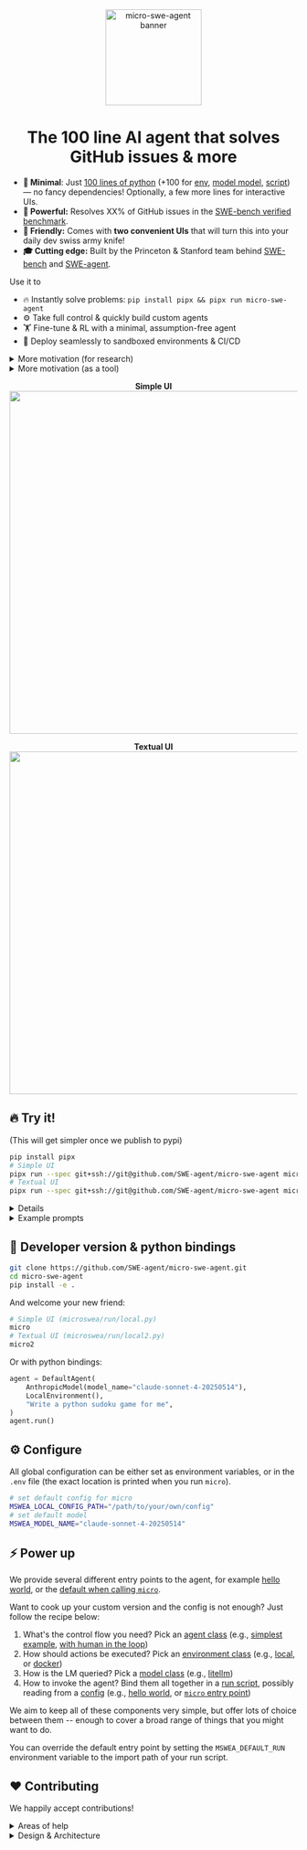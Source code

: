 <div align="center">

<img src="docs/assets/micro-swe-agent-banner.svg" alt="micro-swe-agent banner" style="height: 12em"/>
<h1>The 100 line AI agent that solves GitHub issues & more</h1>
</div>

- **🐜 Minimal**: Just [100 lines of python](https://github.com/SWE-agent/micro-swe-agent/blob/main/src/microswea/agents/default.py) (+100 for [env](https://github.com/SWE-agent/micro-swe-agent/blob/main/src/microswea/environments/local.py),
[model model](https://github.com/SWE-agent/micro-swe-agent/blob/main/src/microswea/models/litellm_model.py), [script](https://github.com/SWE-agent/micro-swe-agent/blob/main/src/microswea/run/hello_world.py)) — no fancy dependencies!
Optionally, a few more lines for interactive UIs.
- **💪 Powerful:** Resolves XX% of GitHub issues in the [SWE-bench verified benchmark](https://www.swebench.com/).
- **🤗 Friendly:** Comes with **two convenient UIs** that will turn this into your daily dev swiss army knife!
- **🎓 Cutting edge:** Built by the Princeton & Stanford team behind [SWE-bench](https://swe-bench.com) and [SWE-agent](https://swe-agent.com).

Use it to

- 🔥 Instantly solve problems: `pip install pipx && pipx run micro-swe-agent`
- ⚙️ Take full control & quickly build custom agents
- 🏋 Fine-tune & RL with a minimal, assumption-free agent
- 🐳 Deploy seamlessly to sandboxed environments & CI/CD


<details>

<summary>More motivation (for research)</summary>

[SWE-agent](https://swe-agent.com/latest/) jump-started the development of AI agents in 2024. Back then, we placed a lot of emphasis on tools and special interfaces for the agent.
However, one year later, a lot of this is not needed at all to build a useful agent!
In fact, micro-SWE-agent

- Does not have any tools other than bash — it doesn't even use the tool-calling interface of the LMs.
  This means that you can run it with literally any model. When running in sandboxed environments you also don't need to to take care
  of installing a single package — all it needs is bash.
- Has a completely linear history — every step of the agent just appends to the messages and that's it.
  So there's no difference between the trajectory and the messages that you pass on to the LM.
- Executes actions with `subprocess.run` — every action is completely independent (as opposed to keeping a stateful shell session running).
  This makes it trivial to execute the actions in sandboxes (literally just switch out `subprocess.run` with `docker exec`) and to
  scale up effortlessly.

This makes it perfect as a baseline system and for a system that puts the language model (rather than
the agent scaffold) in the middle of our attention.

</details>

<details>
<summary>More motivation (as a tool)</summary>

Some agents are overfitted research artifacts.
Others are UI-heavy tools, highly optimized for a specific user experience.
Both variants are hard to understand.

`micro` wants to be

- **Simple** enough to understand at a glance
- **Convenient** enough to use in daily workflows
- **Flexible** to extend

A hackable tool, not a black box.

Unlike other agents (including our own [swe-agent](https://swe-agent.com/latest/)),
it is radically simpler, because it

- Does not have any tools other than bash — it doesn't even use the tool-calling interface of the LMs.
- Has a completely linear history — every step of the agent just appends to the messages and that's it.
- Executes actions with `subprocess.run` — every action is completely independent (as opposed to keeping a stateful shell session running).

</details>

<div align="center">

**Simple UI**<br/>
<img width=600px src="docs/assets/micro.png">

**Textual UI**<br/>
<img width=600px src="docs/assets/micro2.png">

</div>

## 🔥 Try it!

(This will get simpler once we publish to pypi)

```bash
pip install pipx
# Simple UI
pipx run --spec git+ssh://git@github.com/SWE-agent/micro-swe-agent micro
# Textual UI
pipx run --spec git+ssh://git@github.com/SWE-agent/micro-swe-agent micro2
```

<details>

<summary>Details</summary>

[pipx](https://pipx.pypa.io/stable/) will install `micro-swe-agent` in an isolated environment and directly run it.
If the invocation doesn't immediately work, you might need to run `pipx ensurepath`.
After the first time, it's enough to just run `pipx run micro-swe-agent`.

</details>

<details>

<summary>Example prompts</summary>

- Implement a Sudoku solver in python in the `sudoku` folder. Make sure the codebase is modular and well tested with pytest.
- Please run pytest on the current project, discover failing unittests and help me fix them. Always make sure to test the final solution.
- Help me document & type my codebase by adding short docstrings and type hints.

</details>

## 🚀 Developer version & python bindings

```bash
git clone https://github.com/SWE-agent/micro-swe-agent.git
cd micro-swe-agent
pip install -e .
```

And welcome your new friend:

```bash
# Simple UI (microswea/run/local.py)
micro
# Textual UI (microswea/run/local2.py)
micro2
```

Or with python bindings:

```python
agent = DefaultAgent(
    AnthropicModel(model_name="claude-sonnet-4-20250514"),
    LocalEnvironment(),
    "Write a python sudoku game for me",
)
agent.run()
```

## ⚙️ Configure

All global configuration can be either set as environment variables, or
in the `.env` file (the exact location is printed when you run `micro`).

```bash
# set default config for micro
MSWEA_LOCAL_CONFIG_PATH="/path/to/your/own/config"
# set default model
MSWEA_MODEL_NAME="claude-sonnet-4-20250514"
```

## ⚡️ Power up <a target="powerup"/>

We provide several different entry points to the agent,
for example [hello world](https://github.com/SWE-agent/micro-swe-agent/blob/main/src/microswea/run/hello_world.py),
or the [default when calling `micro`](https://github.com/SWE-agent/micro-swe-agent/blob/main/src/microswea/run/local.py).

Want to cook up your custom version and the config is not enough?
Just follow the recipe below:

1. What's the control flow you need? Pick an [agent class](https://github.com/SWE-agent/micro-swe-agent/blob/main/src/microswea/agents) (e.g., [simplest example](https://github.com/SWE-agent/micro-swe-agent/blob/main/src/microswea/agents/default.py), [with human in the loop](https://github.com/SWE-agent/micro-swe-agent/blob/main/src/microswea/agents/interactive.py))
2. How should actions be executed? Pick an [environment class](https://github.com/SWE-agent/micro-swe-agent/blob/main/src/microswea/environments) (e.g., [local](https://github.com/SWE-agent/micro-swe-agent/blob/main/src/microswea/environments/local.py), or [docker](https://github.com/SWE-agent/micro-swe-agent/blob/main/src/microswea/environments/docker.py))
3. How is the LM queried? Pick a [model class](https://github.com/SWE-agent/micro-swe-agent/blob/main/src/microswea/models) (e.g., [litellm](https://github.com/SWE-agent/micro-swe-agent/blob/main/src/microswea/models/litellm_model.py))
4. How to invoke the agent? Bind them all together in a [run script](https://github.com/SWE-agent/micro-swe-agent/blob/main/src/microswea/run), possibly reading from a [config](https://github.com/SWE-agent/micro-swe-agent/blob/main/src/microswea/config) (e.g., [hello world](https://github.com/SWE-agent/micro-swe-agent/blob/main/src/microswea/run/hello_world.py), or [`micro` entry point](https://github.com/SWE-agent/micro-swe-agent/blob/main/src/microswea/run/local.py))

We aim to keep all of these components very simple, but offer lots of choice between them -- enough to cover a broad range of
things that you might want to do.

You can override the default entry point by setting the `MSWEA_DEFAULT_RUN` environment variable to the import path of your run script.

## ❤️ Contributing

We happily accept contributions!

<details>
<summary>Areas of help</summary>

- Support for more models (anything where `litellm` doesn't work out of the box)
- Documentation, examples, tutorials, etc.
- Support for more environments & deployments (e.g., run it as a github action, etc.)
- Take a look at the [issues](https://github.com/SWE-agent/micro-swe-agent/issues) and see if there's anything you'd like to work on!

</details>

<details>
<summary>Design & Architecture</summary>

- `micro-swe-agent` aims to stay minimalistic & hackable
- To extend features, we prefer to add a new version of the one of the four components above, rather than making the existing components more complex
- Components should be relatively self-contained, but if there are utilities that might be shared, add a `utils` folder (like [this one](https://github.com/SWE-agent/micro-swe-agent/tree/main/src/microswea/models/utils)). But keep it simple!
- If your component is a bit more specific, add it into an `extra` folder (like [this one](https://github.com/SWE-agent/micro-swe-agent/tree/main/src/microswea/run/extra))
- Our target audience is anyone who doesn't shy away from modifying a bit of code (especially a run script) to get what they want
- Therefore, not everything needs to be configurable with the config files, but it should be easy to use with a run script
- Many LMs write very verbose code -- please clean it up! Same goes for the tests. They should still be concise and readable.
- Please install `pre-commit` (`pip install pre-commit && pre-commit install`) and run it before committing. This will enforce our style guide.

</details>
